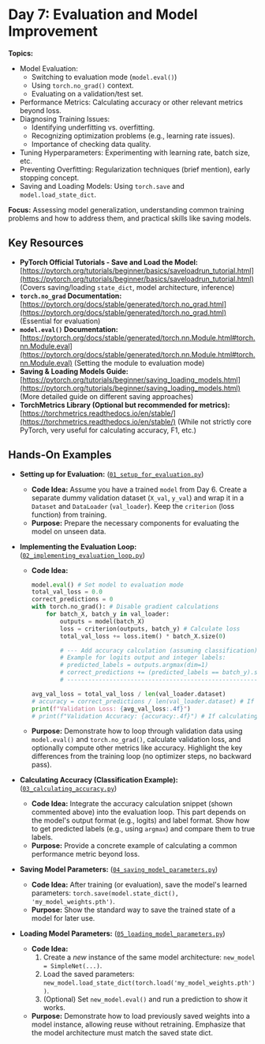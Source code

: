 # Day 7: Evaluation and Model Improvement

**Topics:**

- Model Evaluation:
  - Switching to evaluation mode (`model.eval()`)
  - Using `torch.no_grad()` context.
  - Evaluating on a validation/test set.
- Performance Metrics: Calculating accuracy or other relevant metrics beyond loss.
- Diagnosing Training Issues:
  - Identifying underfitting vs. overfitting.
  - Recognizing optimization problems (e.g., learning rate issues).
  - Importance of checking data quality.
- Tuning Hyperparameters: Experimenting with learning rate, batch size, etc.
- Preventing Overfitting: Regularization techniques (brief mention), early stopping concept.
- Saving and Loading Models: Using `torch.save` and `model.load_state_dict`.

**Focus:** Assessing model generalization, understanding common training problems and how to address them, and practical skills like saving models.

## Key Resources

- **PyTorch Official Tutorials - Save and Load the Model:** [https://pytorch.org/tutorials/beginner/basics/saveloadrun_tutorial.html](https://pytorch.org/tutorials/beginner/basics/saveloadrun_tutorial.html) (Covers saving/loading `state_dict`, model architecture, inference)
- **`torch.no_grad` Documentation:** [https://pytorch.org/docs/stable/generated/torch.no_grad.html](https://pytorch.org/docs/stable/generated/torch.no_grad.html) (Essential for evaluation)
- **`model.eval()` Documentation:** [https://pytorch.org/docs/stable/generated/torch.nn.Module.html#torch.nn.Module.eval](https://pytorch.org/docs/stable/generated/torch.nn.Module.html#torch.nn.Module.eval) (Setting the module to evaluation mode)
- **Saving & Loading Models Guide:** [https://pytorch.org/tutorials/beginner/saving_loading_models.html](https://pytorch.org/tutorials/beginner/saving_loading_models.html) (More detailed guide on different saving approaches)
- **TorchMetrics Library (Optional but recommended for metrics):** [https://torchmetrics.readthedocs.io/en/stable/](https://torchmetrics.readthedocs.io/en/stable/) (While not strictly core PyTorch, very useful for calculating accuracy, F1, etc.)

## Hands-On Examples

- **Setting up for Evaluation:** ([`01_setup_for_evaluation.py`](./01_setup_for_evaluation.py))
  - **Code Idea:** Assume you have a trained `model` from Day 6. Create a separate dummy validation dataset (`X_val`, `y_val`) and wrap it in a `Dataset` and `DataLoader` (`val_loader`). Keep the `criterion` (loss function) from training.
  - **Purpose:** Prepare the necessary components for evaluating the model on unseen data.
- **Implementing the Evaluation Loop:** ([`02_implementing_evaluation_loop.py`](./02_implementing_evaluation_loop.py))

  - **Code Idea:**

    ```python
    model.eval() # Set model to evaluation mode
    total_val_loss = 0.0
    correct_predictions = 0
    with torch.no_grad(): # Disable gradient calculations
        for batch_X, batch_y in val_loader:
            outputs = model(batch_X)
            loss = criterion(outputs, batch_y) # Calculate loss
            total_val_loss += loss.item() * batch_X.size(0)

            # --- Add accuracy calculation (assuming classification) ---
            # Example for logits output and integer labels:
            # predicted_labels = outputs.argmax(dim=1)
            # correct_predictions += (predicted_labels == batch_y).sum().item()
            # ---------------------------------------------------------

    avg_val_loss = total_val_loss / len(val_loader.dataset)
    # accuracy = correct_predictions / len(val_loader.dataset) # If calculating accuracy
    print(f"Validation Loss: {avg_val_loss:.4f}")
    # print(f"Validation Accuracy: {accuracy:.4f}") # If calculating accuracy
    ```

  - **Purpose:** Demonstrate how to loop through validation data using `model.eval()` and `torch.no_grad()`, calculate validation loss, and optionally compute other metrics like accuracy. Highlight the key differences from the training loop (no optimizer steps, no backward pass).

- **Calculating Accuracy (Classification Example):** ([`03_calculating_accuracy.py`](./03_calculating_accuracy.py))
  - **Code Idea:** Integrate the accuracy calculation snippet (shown commented above) into the evaluation loop. This part depends on the model's output format (e.g., logits) and label format. Show how to get predicted labels (e.g., using `argmax`) and compare them to true labels.
  - **Purpose:** Provide a concrete example of calculating a common performance metric beyond loss.
- **Saving Model Parameters:** ([`04_saving_model_parameters.py`](./04_saving_model_parameters.py))
  - **Code Idea:** After training (or evaluation), save the model's learned parameters: `torch.save(model.state_dict(), 'my_model_weights.pth')`.
  - **Purpose:** Show the standard way to save the trained state of a model for later use.
- **Loading Model Parameters:** ([`05_loading_model_parameters.py`](./05_loading_model_parameters.py))
  - **Code Idea:**
    1. Create a _new_ instance of the same model architecture: `new_model = SimpleNet(...)`.
    2. Load the saved parameters: `new_model.load_state_dict(torch.load('my_model_weights.pth'))`.
    3. (Optional) Set `new_model.eval()` and run a prediction to show it works.
  - **Purpose:** Demonstrate how to load previously saved weights into a model instance, allowing reuse without retraining. Emphasize that the model architecture must match the saved state dict.
